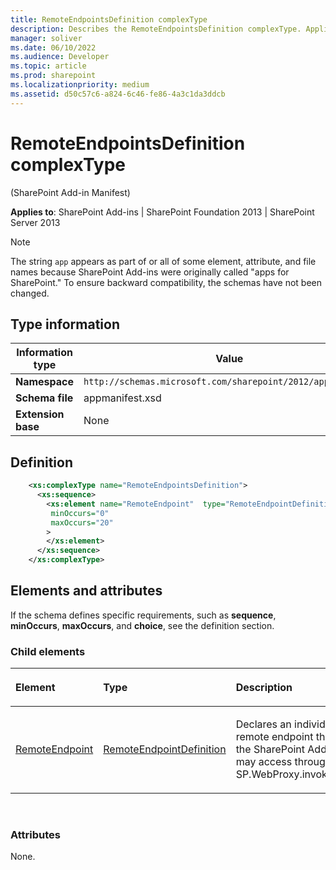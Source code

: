 ```yaml
---
title: RemoteEndpointsDefinition complexType
description: Describes the RemoteEndpointsDefinition complexType. Applies to SharePoint Add-ins, SharePoint Foundation 2013, and SharePoint Server 2013.
manager: soliver
ms.date: 06/10/2022
ms.audience: Developer
ms.topic: article
ms.prod: sharepoint
ms.localizationpriority: medium
ms.assetid: d50c57c6-a824-6c46-fe86-4a3c1da3ddcb
---
```


# RemoteEndpointsDefinition complexType 

(SharePoint Add-in Manifest)

**Applies to**: SharePoint Add-ins | SharePoint Foundation 2013 | SharePoint Server 2013

> [!NOTE] 
> The string `app` appears as part of or all of some element, attribute, and file names because SharePoint Add-ins were originally called "apps for SharePoint." To ensure backward compatibility, the schemas have not been changed.

## Type information

|Information type|Value|
|---|---|
| **Namespace**  | `http://schemas.microsoft.com/sharepoint/2012/app/manifest` |
| **Schema file**  | appmanifest.xsd |
| **Extension base**  | None |

## Definition

```XML
    <xs:complexType name="RemoteEndpointsDefinition">
      <xs:sequence>
        <xs:element name="RemoteEndpoint"  type="RemoteEndpointDefinition"
         minOccurs="0"
         maxOccurs="20"
        >
        </xs:element>
      </xs:sequence>
    </xs:complexType>
```          

## Elements and attributes

If the schema defines specific requirements, such as **sequence**, **minOccurs**, **maxOccurs**, and **choice**, see the definition section.

### Child elements

<table>
<colgroup>
<col width="25%" />
<col width="25%" />
<col width="50%" />
</colgroup>
<thead>
<tr class="header">
<th align="left"><p>Element</p></th>
<th align="left"><p>Type</p></th>
<th align="left"><p>Description</p></th>
</tr>
</thead>
<tbody>
<tr class="odd">
<td align="left"><p><a href="remoteendpoint-element-remoteendpointsdefinition-complextypesharepoint-add-in-ma.md">RemoteEndpoint</a></p></td>
<td align="left"><p><a href="remoteendpointdefinition-complextype-sharepoint-add-in-manifest.md">RemoteEndpointDefinition</a></p></td>
<td align="left"><p>Declares an individual remote endpoint that the SharePoint Add-in may access through SP.WebProxy.invoke().</p></td>
</tr>
</tbody>
</table>

<br/>

### Attributes

None.






